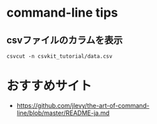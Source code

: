 # command-line tips
## csvファイルのカラムを表示

```shell
csvcut -n csvkit_tutorial/data.csv
```


# おすすめサイト
- https://github.com/jlevy/the-art-of-command-line/blob/master/README-ja.md

